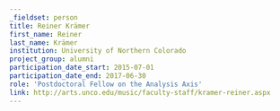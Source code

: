```yaml
---
_fieldset: person
title: Reiner Krämer
first_name: Reiner
last_name: Krämer
institution: University of Northern Colorado
project_group: alumni
participation_date_start: 2015-07-01
participation_date_end: 2017-06-30
role: 'Postdoctoral Fellow on the Analysis Axis'
link: http://arts.unco.edu/music/faculty-staff/kramer-reiner.aspx
---
```

